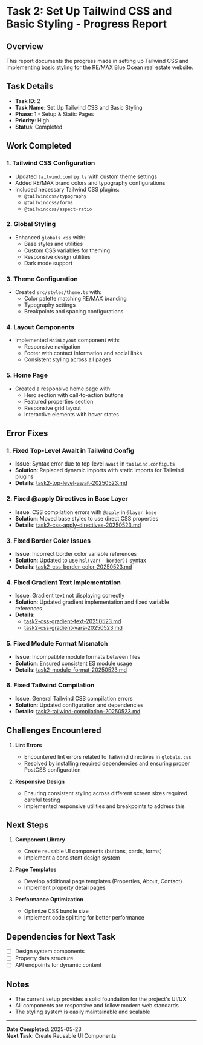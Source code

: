 # Task 2: Set Up Tailwind CSS and Basic Styling - Progress Report

## Overview
This report documents the progress made in setting up Tailwind CSS and implementing basic styling for the RE/MAX Blue Ocean real estate website.

## Task Details
- **Task ID**: 2
- **Task Name**: Set Up Tailwind CSS and Basic Styling
- **Phase**: 1 - Setup & Static Pages
- **Priority**: High
- **Status**: Completed

## Work Completed

### 1. Tailwind CSS Configuration
- Updated `tailwind.config.ts` with custom theme settings
- Added RE/MAX brand colors and typography configurations
- Included necessary Tailwind CSS plugins:
  - `@tailwindcss/typography`
  - `@tailwindcss/forms`
  - `@tailwindcss/aspect-ratio`

### 2. Global Styling
- Enhanced `globals.css` with:
  - Base styles and utilities
  - Custom CSS variables for theming
  - Responsive design utilities
  - Dark mode support

### 3. Theme Configuration
- Created `src/styles/theme.ts` with:
  - Color palette matching RE/MAX branding
  - Typography settings
  - Breakpoints and spacing configurations

### 4. Layout Components
- Implemented `MainLayout` component with:
  - Responsive navigation
  - Footer with contact information and social links
  - Consistent styling across all pages

### 5. Home Page
- Created a responsive home page with:
  - Hero section with call-to-action buttons
  - Featured properties section
  - Responsive grid layout
  - Interactive elements with hover states

## Error Fixes

### 1. Fixed Top-Level Await in Tailwind Config
- **Issue**: Syntax error due to top-level `await` in `tailwind.config.ts`
- **Solution**: Replaced dynamic imports with static imports for Tailwind plugins
- **Details**: [task2-top-level-await-20250523.md](../Errors/fixedReport/phase1/task2-top-level-await-20250523.md)

### 2. Fixed @apply Directives in Base Layer
- **Issue**: CSS compilation errors with `@apply` in `@layer base`
- **Solution**: Moved base styles to use direct CSS properties
- **Details**: [task2-css-apply-directives-20250523.md](../Errors/fixedReport/phase1/task2-css-apply-directives-20250523.md)

### 3. Fixed Border Color Issues
- **Issue**: Incorrect border color variable references
- **Solution**: Updated to use `hsl(var(--border))` syntax
- **Details**: [task2-css-border-color-20250523.md](../Errors/fixedReport/phase1/task2-css-border-color-20250523.md)

### 4. Fixed Gradient Text Implementation
- **Issue**: Gradient text not displaying correctly
- **Solution**: Updated gradient implementation and fixed variable references
- **Details**: 
  - [task2-css-gradient-text-20250523.md](../Errors/fixedReport/phase1/task2-css-gradient-text-20250523.md)
  - [task2-css-gradient-vars-20250523.md](../Errors/fixedReport/phase1/task2-css-gradient-vars-20250523.md)

### 5. Fixed Module Format Mismatch
- **Issue**: Incompatible module formats between files
- **Solution**: Ensured consistent ES module usage
- **Details**: [task2-module-format-20250523.md](../Errors/fixedReport/phase1/task2-module-format-20250523.md)

### 6. Fixed Tailwind Compilation
- **Issue**: General Tailwind CSS compilation errors
- **Solution**: Updated configuration and dependencies
- **Details**: [task2-tailwind-compilation-20250523.md](../Errors/fixedReport/phase1/task2-tailwind-compilation-20250523.md)

## Challenges Encountered

1. **Lint Errors**
   - Encountered lint errors related to Tailwind directives in `globals.css`
   - Resolved by installing required dependencies and ensuring proper PostCSS configuration

2. **Responsive Design**
   - Ensuring consistent styling across different screen sizes required careful testing
   - Implemented responsive utilities and breakpoints to address this

## Next Steps

1. **Component Library**
   - Create reusable UI components (buttons, cards, forms)
   - Implement a consistent design system

2. **Page Templates**
   - Develop additional page templates (Properties, About, Contact)
   - Implement property detail pages

3. **Performance Optimization**
   - Optimize CSS bundle size
   - Implement code splitting for better performance

## Dependencies for Next Task
- [ ] Design system components
- [ ] Property data structure
- [ ] API endpoints for dynamic content

## Notes
- The current setup provides a solid foundation for the project's UI/UX
- All components are responsive and follow modern web standards
- The styling system is easily maintainable and scalable

---
**Date Completed**: 2025-05-23  
**Next Task**: Create Reusable UI Components

